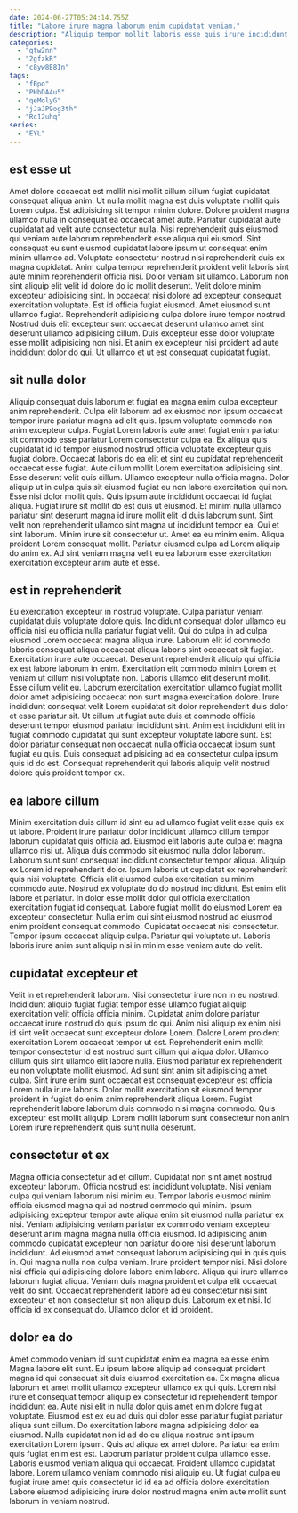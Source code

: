 ```yaml
---
date: 2024-06-27T05:24:14.755Z
title: "Labore irure magna laborum enim cupidatat veniam."
description: "Aliquip tempor mollit laboris esse quis irure incididunt anim dolore quis. Ex Lorem incididunt esse irure reprehenderit mollit officia nostrud amet."
categories:
  - "qtw2nn"
  - "2gfzkR"
  - "c8yw8E8In"
tags:
  - "fBpo"
  - "PHbDA4u5"
  - "qeMolyG"
  - "jJaJP9og3th"
  - "Rc12uhq"
series:
  - "EYL"
---
```



## est esse ut

Amet dolore occaecat est mollit nisi mollit cillum cillum fugiat cupidatat consequat aliqua anim. Ut nulla mollit magna est duis voluptate mollit quis Lorem culpa. Est adipisicing sit tempor minim dolore. Dolore proident magna ullamco nulla in consequat ea occaecat amet aute.
Pariatur cupidatat aute cupidatat ad velit aute consectetur nulla. Nisi reprehenderit quis eiusmod qui veniam aute laborum reprehenderit esse aliqua qui eiusmod. Sint consequat eu sunt eiusmod cupidatat labore ipsum ut consequat enim minim ullamco ad. Voluptate consectetur nostrud nisi reprehenderit duis ex magna cupidatat. Anim culpa tempor reprehenderit proident velit laboris sint aute minim reprehenderit officia nisi. Dolor veniam sit ullamco. Laborum non sint aliquip elit velit id dolore do id mollit deserunt. Velit dolore minim excepteur adipisicing sint.
In occaecat nisi dolore ad excepteur consequat exercitation voluptate. Est id officia fugiat eiusmod. Amet eiusmod sunt ullamco fugiat. Reprehenderit adipisicing culpa dolore irure tempor nostrud. Nostrud duis elit excepteur sunt occaecat deserunt ullamco amet sint deserunt ullamco adipisicing cillum. Duis excepteur esse dolor voluptate esse mollit adipisicing non nisi. Et anim ex excepteur nisi proident ad aute incididunt dolor do qui. Ut ullamco et ut est consequat cupidatat fugiat.

## sit nulla dolor

Aliquip consequat duis laborum et fugiat ea magna enim culpa excepteur anim reprehenderit. Culpa elit laborum ad ex eiusmod non ipsum occaecat tempor irure pariatur magna ad elit quis. Ipsum voluptate commodo non anim excepteur culpa. Fugiat Lorem laboris aute amet fugiat enim pariatur sit commodo esse pariatur Lorem consectetur culpa ea. Ex aliqua quis cupidatat id id tempor eiusmod nostrud officia voluptate excepteur quis fugiat dolore. Occaecat laboris do ea elit et sint eu cupidatat reprehenderit occaecat esse fugiat. Aute cillum mollit Lorem exercitation adipisicing sint. Esse deserunt velit quis cillum.
Ullamco excepteur nulla officia magna. Dolor aliquip ut in culpa quis sit eiusmod fugiat eu non labore exercitation qui non. Esse nisi dolor mollit quis. Quis ipsum aute incididunt occaecat id fugiat aliqua. Fugiat irure sit mollit do est duis ut eiusmod. Et minim nulla ullamco pariatur sint deserunt magna id irure mollit elit id duis laborum sunt.
Sint velit non reprehenderit ullamco sint magna ut incididunt tempor ea. Qui et sint laborum. Minim irure sit consectetur ut. Amet ea eu minim enim. Aliqua proident Lorem consequat mollit. Pariatur eiusmod culpa ad Lorem aliquip do anim ex. Ad sint veniam magna velit eu ea laborum esse exercitation exercitation excepteur anim aute et esse.

## est in reprehenderit

Eu exercitation excepteur in nostrud voluptate. Culpa pariatur veniam cupidatat duis voluptate dolore quis. Incididunt consequat dolor ullamco eu officia nisi eu officia nulla pariatur fugiat velit. Qui do culpa in ad culpa eiusmod Lorem occaecat magna aliqua irure. Laborum elit id commodo laboris consequat aliqua occaecat aliqua laboris sint occaecat sit fugiat. Exercitation irure aute occaecat.
Deserunt reprehenderit aliquip qui officia ex est labore laborum in enim. Exercitation elit commodo minim Lorem et veniam ut cillum nisi voluptate non. Laboris ullamco elit deserunt mollit. Esse cillum velit eu. Laborum exercitation exercitation ullamco fugiat mollit dolor amet adipisicing occaecat non sunt magna exercitation dolore.
Irure incididunt consequat velit Lorem cupidatat sit dolor reprehenderit duis dolor et esse pariatur sit. Ut cillum ut fugiat aute duis et commodo officia deserunt tempor eiusmod pariatur incididunt sint. Anim est incididunt elit in fugiat commodo cupidatat qui sunt excepteur voluptate labore sunt. Est dolor pariatur consequat non occaecat nulla officia occaecat ipsum sunt fugiat eu quis. Duis consequat adipisicing ad ea consectetur culpa ipsum quis id do est. Consequat reprehenderit qui laboris aliquip velit nostrud dolore quis proident tempor ex.

## ea labore cillum

Minim exercitation duis cillum id sint eu ad ullamco fugiat velit esse quis ex ut labore. Proident irure pariatur dolor incididunt ullamco cillum tempor laborum cupidatat quis officia ad. Eiusmod elit laboris aute culpa et magna ullamco nisi ut. Aliqua duis commodo sit eiusmod nulla dolor laborum.
Laborum sunt sunt consequat incididunt consectetur tempor aliqua. Aliquip ex Lorem id reprehenderit dolor. Ipsum laboris ut cupidatat ex reprehenderit quis nisi voluptate. Officia elit eiusmod culpa exercitation eu minim commodo aute. Nostrud ex voluptate do do nostrud incididunt. Est enim elit labore et pariatur. In dolor esse mollit dolor qui officia exercitation exercitation fugiat id consequat. Labore fugiat mollit do eiusmod Lorem ea excepteur consectetur.
Nulla enim qui sint eiusmod nostrud ad eiusmod enim proident consequat commodo. Cupidatat occaecat nisi consectetur. Tempor ipsum occaecat aliquip culpa. Pariatur qui voluptate ut. Laboris laboris irure anim sunt aliquip nisi in minim esse veniam aute do velit.

## cupidatat excepteur et

Velit in et reprehenderit laborum. Nisi consectetur irure non in eu nostrud. Incididunt aliquip fugiat fugiat tempor esse ullamco fugiat aliquip exercitation velit officia officia minim. Cupidatat anim dolore pariatur occaecat irure nostrud do quis ipsum do qui. Anim nisi aliquip ex enim nisi id sint velit occaecat sunt excepteur dolore Lorem. Dolore Lorem proident exercitation Lorem occaecat tempor ut est.
Reprehenderit enim mollit tempor consectetur id est nostrud sunt cillum qui aliqua dolor. Ullamco cillum quis sint ullamco elit labore nulla. Eiusmod pariatur ex reprehenderit eu non voluptate mollit eiusmod. Ad sunt sint anim sit adipisicing amet culpa. Sint irure enim sunt occaecat est consequat excepteur est officia Lorem nulla irure laboris.
Dolor mollit exercitation sit eiusmod tempor proident in fugiat do enim anim reprehenderit aliqua Lorem. Fugiat reprehenderit labore laborum duis commodo nisi magna commodo. Quis excepteur est mollit aliquip. Lorem mollit laborum sunt consectetur non anim Lorem irure reprehenderit quis sunt nulla deserunt.

## consectetur et ex

Magna officia consectetur ad et cillum. Cupidatat non sint amet nostrud excepteur laborum. Officia nostrud est incididunt voluptate. Nisi veniam culpa qui veniam laborum nisi minim eu. Tempor laboris eiusmod minim officia eiusmod magna qui ad nostrud commodo qui minim. Ipsum adipisicing excepteur tempor aute aliqua enim sit eiusmod nulla pariatur ex nisi. Veniam adipisicing veniam pariatur ex commodo veniam excepteur deserunt anim magna magna nulla officia eiusmod. Id adipisicing anim commodo cupidatat excepteur non pariatur dolore nisi deserunt laborum incididunt.
Ad eiusmod amet consequat laborum adipisicing qui in quis quis in. Qui magna nulla non culpa veniam. Irure proident tempor nisi. Nisi dolore nisi officia qui adipisicing dolore labore enim labore.
Aliqua qui irure ullamco laborum fugiat aliqua. Veniam duis magna proident et culpa elit occaecat velit do sint. Occaecat reprehenderit labore ad eu consectetur nisi sint excepteur et non consectetur sit non aliquip duis. Laborum ex et nisi. Id officia id ex consequat do. Ullamco dolor et id proident.

## dolor ea do

Amet commodo veniam id sunt cupidatat enim ea magna ea esse enim. Magna labore elit sunt. Eu ipsum labore aliquip ad consequat proident magna id qui consequat sit duis eiusmod exercitation ea. Ex magna aliqua laborum et amet mollit ullamco excepteur ullamco ex qui quis.
Lorem nisi irure et consequat tempor aliquip ex consectetur id reprehenderit tempor incididunt ea. Aute nisi elit in nulla dolor quis amet enim dolore fugiat voluptate. Eiusmod est ex eu ad duis qui dolor esse pariatur fugiat pariatur aliqua sunt cillum. Do exercitation labore magna adipisicing dolor ea eiusmod. Nulla cupidatat non id ad do eu aliqua nostrud sint ipsum exercitation Lorem ipsum.
Quis ad aliqua ex amet dolore. Pariatur ea enim quis fugiat enim est est. Laborum pariatur proident culpa ullamco esse. Laboris eiusmod veniam aliqua qui occaecat. Proident ullamco cupidatat labore. Lorem ullamco veniam commodo nisi aliquip eu. Ut fugiat culpa eu fugiat irure amet quis consectetur id id ea ad officia dolore exercitation. Labore eiusmod adipisicing irure dolor nostrud magna enim aute mollit sunt laborum in veniam nostrud.

